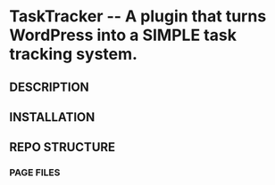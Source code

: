 TaskTracker -- A plugin that turns WordPress into a SIMPLE task tracking system.
====================================

## DESCRIPTION
## INSTALLATION
## REPO STRUCTURE
### PAGE FILES


